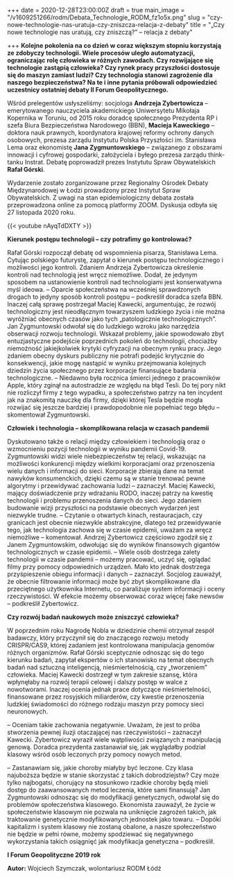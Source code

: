 +++
date = 2020-12-28T23:00:00Z
draft = true
main_image = "/v1609251266/rodm/Debata_Technologie_RODM_fz1o5x.png"
slug = "czy-nowe-technologie-nas-uratuja-czy-zniszcza-relacja-z-debaty"
title = "„Czy nowe technologie nas uratują, czy zniszczą?” – relacja z debaty"

+++
**Kolejne pokolenia na co dzień w coraz większym stopniu korzystają ze zdobyczy technologii. Wiele procesów uległo automatyzacji, ograniczając rolę człowieka w różnych zawodach. Czy rozwijające się technologie zastąpią człowieka? Czy rynek pracy przyszłości dostosuje się do maszyn zamiast ludzi? Czy technologia stanowi zagrożenie dla naszego bezpieczeństwa? Na te i inne pytania próbowali odpowiedzieć uczestnicy ostatniej debaty II Forum Geopolitycznego.**

Wśród prelegentów usłyszeliśmy: socjologa **Andrzeja Zybertowicza** – emerytowanego nauczyciela akademickiego Uniwersytetu Mikołaja Kopernika w Toruniu, od 2015 roku doradcę społecznego Prezydenta RP i szefa Biura Bezpieczeństwa Narodowego (BBN), **Macieja Kaweckiego** – doktora nauk prawnych, koordynatora krajowej reformy ochrony danych osobowych, prezesa zarządu Instytutu Polska Przyszłości im. Stanisława Lema oraz ekonomistę **Jana Zygmuntowskiego** – związanego z obszarami innowacji i cyfrowej gospodarki, założyciela i byłego prezesa zarządu think-tanku Instrat. Debatę poprowadził prezes Instytutu Spraw Obywatelskich **Rafał Górski**.

Wydarzenie zostało zorganizowane przez Regionalny Ośrodek Debaty Międzynarodowej w Łodzi prowadzony przez Instytut Spraw Obywatelskich. Z uwagi na stan epidemiologiczny debata została przeprowadzona online za pomocą platformy ZOOM. Dyskusja odbyła się 27 listopada 2020 roku.

{{< youtube nAyqTdDXTY >}}

**Kierunek postępu technologii – czy potrafimy go kontrolować?**

Rafał Górski rozpoczął debatę od wspomnienia pisarza, Stanisława Lema. Cytując polskiego futurystę, zapytał o kierunek postępu technologicznego i możliwości jego kontroli. Zdaniem Andrzeja Zybertowicza określenie kontroli nad technologią jest wręcz niemożliwe. Dodał, że jedynym sposobem na ustanowienie kontroli nad technologiami jest konserwatywna myśl ideowa. – Oparcie społeczeństwa na wcześniej sprawdzonych drogach to jedyny sposób kontroli postępu – podkreślił doradca szefa BBN. Inaczej całą sprawę postrzegał Maciej Kawecki, argumentując, że rozwój technologiczny jest nieodłącznym towarzyszem ludzkiego życia i nie można wyróżniać obecnych czasów jako tych „patologicznie technologicznych”. Jan Zygmuntowski odwołał się do ludzkiego wzroku jako narzędzia obserwacji rozwoju technologii. Wskazał problemy, jakie spowodowało zbyt entuzjastyczne podejście poprzednich pokoleń do technologii, chociażby niemożność jakiejkolwiek krytyki cyfryzacji na obecnym rynku pracy. Jego zdaniem obecny dyskurs publiczny nie potrafi podejść krytycznie do konsekwencji, jakie mogę nastąpić w wyniku przejmowania kolejnych dziedzin życia społecznego przez korporacje finansujące badania technologiczne. – Niedawno była rocznica śmierci jednego z pracowników Apple, który zginął na autostradzie ze względu na błąd Tesli. Do tej pory nikt nie rozliczył firmy z tego wypadku, a społeczeństwo patrzy na ten incydent jak na znakomitą nauczkę dla firmy, dzięki której Tesla będzie mogła rozwijać się jeszcze bardziej i prawdopodobnie nie popełniać tego błędu – skomentował Zygmuntowski.

**Człowiek i technologia – skomplikowana relacja w czasach pandemii**

Dyskutowano także o relacji między człowiekiem i technologią oraz o wzmocnieniu pozycji technologii w wyniku pandemii Covid-19. Zygmuntowski widzi wiele niebezpieczeństw tej relacji, wskazując na możliwości konkurencji między wielkimi korporacjami oraz przenoszenia wielu danych i informacji do sieci. Korporacje zbierają dane na temat nawyków konsumenckich, dzięki czemu są w stanie trenować pewne algorytmy i przewidywać zachowania ludzi – zaznaczył. Maciej Kawecki, mający doświadczenie przy wdrażaniu RODO, inaczej patrzy na kwestię technologii i problemu przenoszenia danych do sieci. Jego zdaniem budowanie wizji przyszłości na podstawie obecnych wydarzeń jest niezwykle trudne. – Czytanie o otwartych kinach, restauracjach, czy granicach jest obecnie niezwykle abstrakcyjne, dlatego też przewidywanie tego, jak technologia zachowa się w czasie epidemii, uważam za wręcz niemożliwe – komentował. Andrzej Zybertowicz częściowo zgodził się z Janem Zygmuntowskim, odwołując się do wyników finansowych gigantów technologicznych w czasie epidemii. – Wiele osób dostrzega zalety technologii w czasie pandemii – możemy pracować, uczyć się, oglądać filmy przy pomocy odpowiednich urządzeń. Mało kto jednak dostrzega przyśpieszenie obiegu informacji i danych – zaznaczył. Socjolog zauważył, że obecnie filtrowanie informacji może być zbyt skomplikowane dla przeciętnego użytkownika Internetu, co paraliżuje system informacji i oceny rzeczywistości. W efekcie możemy obserwować coraz więcej fake newsów – podkreślił Zybertowicz.

**Czy rozwój badań naukowych może zniszczyć człowieka?**

W poprzednim roku Nagrodę Nobla w dziedzinie chemii otrzymał zespół badawczy, który przyczynił się do znaczącego rozwoju metody CRISPR/CAS9, której zadaniem jest kontrolowana manipulacja genomów różnych organizmów. Rafał Górski sceptycznie odnosząc się do tego kierunku badań, zapytał ekspertów o ich stanowisko na temat obecnych badań nad sztuczną inteligencją, nieśmiertelnością, czy „tworzeniem” człowieka. Maciej Kawecki dostrzegł w tym zakresie szansę, która wpłynęłaby na rozwój terapii celowej i dalszy postęp w walce z nowotworami. Inaczej ocenia jednak prace dotyczące nieśmiertelności, finansowane przez rosyjskich miliarderów, czy kwestie przenoszenia ludzkiej świadomości do różnego rodzaju maszyn przy pomocy sieci neuronowych.

– Oceniam takie zachowania negatywnie. Uważam, że jest to próba stworzenia pewnej iluzji otaczającej nas rzeczywistości – zaznaczył Kawecki. Zybertowicz wyraził wiele wątpliwości związanych z manipulacją genową. Doradca prezydenta zastanawiał się, jak wyglądałby podział klasowy wśród osób leczonych przy pomocy nowych metod.

– Zastanawiam się, jakie choroby miałyby być leczone. Czy klasa najuboższa będzie w stanie skorzystać z takich dobrodziejstw? Czy może tylko najbogatsi, chorujący na stosunkowo rzadkie choroby będą mieli dostęp do zaawansowanych metod leczenia, które sami finansują? Jan Zygmuntowski odnosząc się do modyfikacji genetycznych, odwołał się do problemów społeczeństwa klasowego. Ekonomista zauważył, że życie w społeczeństwie klasowym nie pozwala na uniknięcie zagrożeń takich, jak traktowanie genetycznie modyfikowanych jednostek jako towaru. – Dopóki kapitalizm i system klasowy nie zostaną obalone, a nasze społeczeństwo nie będzie w pełni równe, możemy spodziewać się negatywnego wykorzystania takich osiągnięć jak modyfikacja genetyczna – podkreślił.

**I Forum Geopolityczne 2019 rok**

**Autor:** Wojciech Szymczak, wolontariusz RODM Łódź